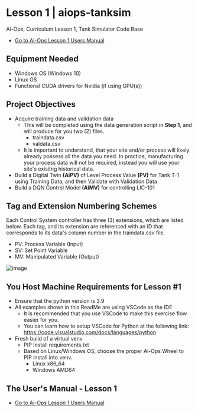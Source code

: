 # Lesson 1 | aiops-tanksim
Ai-Ops, Curriculum Lesson 1, Tank Simulator Code Base
- [Go to Ai-Ops Lesson 1 Users Manual](https://ai-ops-inc.gitbook.io/ai-ops-tank-sim-users-guide/)

## Equipment Needed
- Windows OS (Windows 10)
- Linux OS
- Functional CUDA drivers for Nvidia (if using GPU(s))
  
## Project Objectives
- Acquire training data and validation data
  - This will be completed using the data generation script in **Step 1**, and will produce for you two (2) files.
    - traindata.csv
    - valdata.csv
  - It is important to understand, that your site and/or process will likely already possess all the data you need. In practice, manufacturing your process data will not be required, instead you will use your site's exisitng historical data.
- Build a Digital Twin **(AiPV)** of Level Process Value **(PV)** for Tank T-1 using Training Data, and then Validate with Validation Data
- Build a DQN Control Model **(AiMV)** for controlling LIC-101

## Tag and Extension Numbering Schemes
Each Control System controller has three (3) extensions, which are listed below.  Each tag, and its extension are referenced with an ID that corresponds to its data's column number in the traindata.csv file.
- PV: Process Variable (Input)
- SV: Set Point Variable
- MV: Manipulated Variable (Output)

![image](https://user-images.githubusercontent.com/84361913/196509969-769c6c33-8a7b-48b0-a4b8-87d3fbdaea4a.png)

## You Host Machine Requirements for Lesson #1
- Ensure that the python version is 3.9
- All examples shown in this ReadMe are using VSCode as the IDE
  - It is recommended that you use VSCode to make this exercise flow easier for you.
  - You can learn how to setup VSCode for Python at the following link: https://code.visualstudio.com/docs/languages/python
- Fresh build of a virtual venv
  - PIP Install requirements.txt
  - Based on Linux/Windows OS, choose the proper Ai-Ops Wheel to PIP install into venv.
    - Linux x86_64
    - Windows AMD64

## The User's Manual - Lesson 1
- [Go to Ai-Ops Lesson 1 Users Manual](https://ai-ops-inc.gitbook.io/ai-ops-tank-sim-users-guide/)
